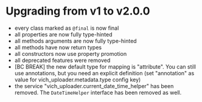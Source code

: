 # Upgrading from v1 to v2.0.0

* every class marked as `@final` is now final
* all properties are now fully type-hinted
* all methods arguments are now fully type-hinted
* all methods have now return types
* all constructors now use property promotion
* all deprecated features were removed
* [BC BREAK] the new default type for mapping is "attribute". You can still use annotations, but you need an explicit definition (set "annotation" as value for vich_uploader.metadata.type config key)
* the service "vich_uploader.current_date_time_helper" has been removed. The `DateTimeHelper` interface has been
  removed as well.
